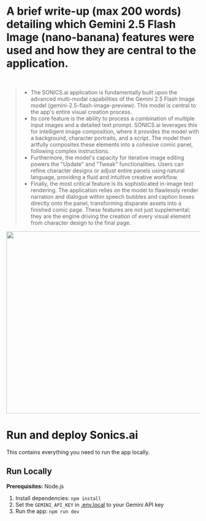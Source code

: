 
# A brief write-up (max 200 words) detailing which Gemini 2.5 Flash Image (nano-banana) features were used and how they are central to the application.

<br>

>- The SONICS.ai application is fundamentally built upon the advanced multi-modal capabilities of the Gemini 2.5 Flash Image model (gemini-2.5-flash-image-preview). This model is central to the app's entire visual creation process.
>- Its core feature is the ability to process a combination of multiple input images and a detailed text prompt. SONICS.ai leverages this for intelligent image composition, where it provides the model with a background, character portraits, and a script. The model then artfully composites these elements into a cohesive comic panel, following complex instructions.
>- Furthermore, the model's capacity for iterative image editing powers the "Update" and "Tweak" functionalities. Users can refine character designs or adjust entire panels using natural language, providing a fluid and intuitive creative workflow.
>- Finally, the most critical feature is its sophisticated in-image text rendering. The application relies on the model to flawlessly render narration and dialogue within speech bubbles and caption boxes directly onto the panel, transforming disparate assets into a finished comic page. These features are not just supplemental; they are the engine driving the creation of every visual element from character design to the final page.

<div align="center">
<img width="1200" height="475" alt="GHBanner" src="https://github.com/user-attachments/assets/0aa67016-6eaf-458a-adb2-6e31a0763ed6" />
</div>


# Run and deploy Sonics.ai

This contains everything you need to run the app locally.

## Run Locally

**Prerequisites:**  Node.js


1. Install dependencies:
   `npm install`
2. Set the `GEMINI_API_KEY` in [.env.local](.env.local) to your Gemini API key
3. Run the app:
   `npm run dev`
